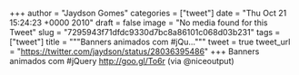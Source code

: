 
+++
author = "Jaydson Gomes"
categories = ["tweet"]
date = "Thu Oct 21 15:24:23 +0000 2010"
draft = false
image = "No media found for this Tweet"
slug = "7295943f71dfdc9330d7bc8a86101c068d03b231"
tags = ["tweet"]
title = """Banners animados com #jQu..."""
tweet = true
tweet_url = "https://twitter.com/jaydson/status/28036395486"
+++
Banners animados com #jQuery http://goo.gl/To6r (via @niceoutput)
